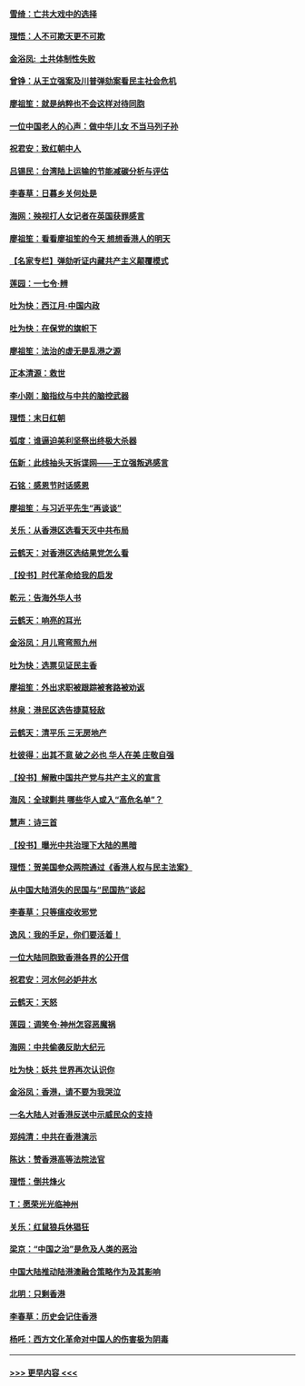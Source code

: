 #### [雪绮：亡共大戏中的选择](../pages/nsc993/n11699922.md?t=12050133) 
#### [理悟：人不可欺天更不可欺](../pages/nsc993/n11699657.md?t=12050133) 
#### [金浴凤:  土共体制性失败](../pages/nsc993/n11699361.md?t=12050133) 
#### [曾铮：从王立强案及川普弹劾案看民主社会危机](../pages/nsc993/n11699318.md?t=12050133) 
#### [廖祖笙：就是纳粹也不会这样对待同胞](../pages/nsc993/n11697658.md?t=12050133) 
#### [一位中国老人的心声：做中华儿女 不当马列子孙](../pages/nsc993/n11697525.md?t=12050133) 
#### [祝君安：致红朝中人](../pages/nsc993/n11697518.md?t=12050133) 
#### [吕锡民：台湾陆上运输的节能减碳分析与评估](../pages/nsc993/n11694983.md?t=12050133) 
#### [李春草：日暮乡关何处是](../pages/nsc993/n11694805.md?t=12050133) 
#### [海网：殃视打人女记者在英国获罪感言](../pages/nsc993/n11693832.md?t=12050133) 
#### [廖祖笙：看看廖祖笙的今天 想想香港人的明天](../pages/nsc993/n11693707.md?t=12050133) 
#### [【名家专栏】弹劾听证内藏共产主义颠覆模式](../pages/nsc993/n11693563.md?t=12050133) 
#### [莲园：一七令‧辨](../pages/nsc993/n11692558.md?t=12050133) 
#### [吐为快：西江月·中国内政](../pages/nsc993/n11692071.md?t=12050133) 
#### [吐为快：在保党的旗帜下](../pages/nsc993/n11691188.md?t=12050133) 
#### [廖祖笙：法治的虚无是乱港之源](../pages/nsc993/n11690605.md?t=12050133) 
#### [正本清源：救世](../pages/nsc993/n11689134.md?t=12050133) 
#### [李小刚：脑指纹与中共的脑控武器](../pages/nsc993/n11688900.md?t=12050133) 
#### [理悟：末日红朝](../pages/nsc993/n11688829.md?t=12050133) 
#### [弧度：谁逼迫美利坚祭出终极大杀器](../pages/nsc993/n11688735.md?t=12050133) 
#### [伍新：此线抽头天拆谍网——王立强叛逃感言](../pages/nsc993/n11687981.md?t=12050133) 
#### [石铭：感恩节时话感恩](../pages/nsc993/n11687568.md?t=12050133) 
#### [廖祖笙：与习近平先生“再谈谈”](../pages/nsc993/n11687005.md?t=12050133) 
#### [关乐：从香港区选看天灭中共布局](../pages/nsc993/n11686647.md?t=12050133) 
#### [云鹤天：对香港区选结果党怎么看](../pages/nsc993/n11686216.md?t=12050133) 
#### [【投书】时代革命给我的启发](../pages/nsc993/n11684287.md?t=12050133) 
#### [乾元：告海外华人书](../pages/nsc993/n11684044.md?t=12050133) 
#### [云鹤天：响亮的耳光](../pages/nsc993/n11684254.md?t=12050133) 
#### [金浴凤：月儿弯弯照九州](../pages/nsc993/n11684231.md?t=12050133) 
#### [吐为快：选票见证民主香](../pages/nsc993/n11684206.md?t=12050133) 
#### [廖祖笙：外出求职被跟踪被套路被劝返](../pages/nsc993/n11683874.md?t=12050133) 
#### [林泉：港民区选告捷莫轻敌](../pages/nsc993/n11683930.md?t=12050133) 
#### [云鹤天：清平乐 三无房地产](../pages/nsc993/n11681521.md?t=12050133) 
#### [杜彼得：出其不意 破之必也 华人在美 庄敬自强](../pages/nsc993/n11679554.md?t=12050133) 
#### [【投书】解散中国共产党与共产主义的宣言](../pages/nsc993/n11679177.md?t=12050133) 
#### [海风：全球剿共 哪些华人或入“高危名单”？](../pages/nsc993/n11678617.md?t=12050133) 
#### [慧声：诗三首](../pages/nsc993/n11678848.md?t=12050133) 
#### [【投书】曝光中共治理下大陆的黑暗](../pages/nsc993/n11678674.md?t=12050133) 
#### [理悟：贺美国参众两院通过《香港人权与民主法案》](../pages/nsc993/n11678104.md?t=12050133) 
#### [从中国大陆消失的民国与“民国热”谈起](../pages/nsc993/n11678075.md?t=12050133) 
#### [李春草：只等瘟疫收邪党](../pages/nsc993/n11677308.md?t=12050133) 
#### [逸风：我的手足，你们要活着！](../pages/nsc993/n11676352.md?t=12050133) 
#### [一位大陆同胞致香港各界的公开信](../pages/nsc993/n11675761.md?t=12050133) 
#### [祝君安：河水何必妒井水](../pages/nsc993/n11675746.md?t=12050133) 
#### [云鹤天：天怒](../pages/nsc993/n11675718.md?t=12050133) 
#### [莲园：调笑令‧神州怎容恶魔祸](../pages/nsc993/n11675648.md?t=12050133) 
#### [海网：中共偷袭反助大纪元](../pages/nsc993/n11673515.md?t=12050133) 
#### [吐为快：妖共 世界再次认识你](../pages/nsc993/n11673506.md?t=12050133) 
#### [金浴凤：香港，请不要为我哭泣](../pages/nsc993/n11673248.md?t=12050133) 
#### [一名大陆人对香港反送中示威民众的支持](../pages/nsc993/n11672615.md?t=12050133) 
#### [郑纯清：中共在香港演示](../pages/nsc993/n11670539.md?t=12050133) 
#### [陈达：赞香港高等法院法官](../pages/nsc993/n11669542.md?t=12050133) 
#### [理悟：倒共烽火](../pages/nsc993/n11668844.md?t=12050133) 
#### [T：愿荣光光临神州](../pages/nsc993/n11668421.md?t=12050133) 
#### [关乐：红鼠狼兵休猖狂](../pages/nsc993/n11668378.md?t=12050133) 
#### [梁京：“中国之治”是危及人类的恶治](../pages/nsc993/n11668328.md?t=12050133) 
#### [中国大陆推动陆港澳融合策略作为及其影响](../pages/nsc993/n11668157.md?t=12050133) 
#### [北明：只剩香港](../pages/nsc993/n11668002.md?t=12050133) 
#### [李春草：历史会记住香港](../pages/nsc993/n11667927.md?t=12050133) 
#### [杨吒：西方文化革命对中国人的伤害极为阴毒](../pages/nsc993/n11664521.md?t=12050133) 

----
#### [ >>> 更早内容 <<< ](../indexes/nsc993-earlier.md)
